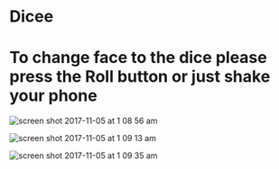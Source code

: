 # Dicee
# To change face to the dice please press the Roll button or just shake your phone 
![screen shot 2017-11-05 at 1 08 56 am](https://user-images.githubusercontent.com/25624988/32426563-34aa0e88-c289-11e7-89ef-bed9d3a219f2.png)

![screen shot 2017-11-05 at 1 09 13 am](https://user-images.githubusercontent.com/25624988/32426584-6a042686-c289-11e7-8b32-8b1b80e56ebb.png)

![screen shot 2017-11-05 at 1 09 35 am](https://user-images.githubusercontent.com/25624988/32426585-6a106e8c-c289-11e7-926c-1532f8a72109.png)
